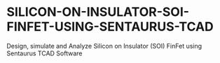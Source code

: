 # SILICON-ON-INSULATOR-SOI-FINFET-USING-SENTAURUS-TCAD
Design, simulate and Analyze Silicon on Insulator (SOI) FinFet using Sentaurus TCAD Software
